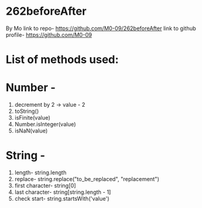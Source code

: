 # 262beforeAfter

By Mo
link to repo- https://github.com/M0-09/262beforeAfter
link to github profile- https://github.com/M0-09

# List of methods used:

# Number -

1.  decrement by 2 -> value - 2
2.  toString()
3.  isFinite(value)
4.  Number.isInteger(value)
5.  isNaN(value)

# String -

1.  length- string.length
2.  replace- string.replace("to_be_replaced", "replacement")
3.  first character- string[0]
4.  last character- string[string.length - 1]
5.  check start- string.startsWith('value')
